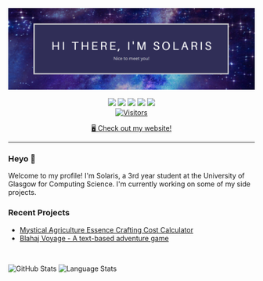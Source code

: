 <img src="https://github.com/AnimatorOfSouls/AnimatorOfSouls/blob/main/GitHub%20Banner.png" alt="GitHub README Banner">

<p align="center">
  <a href="https://www.linkedin.com/in/solaris-viesseri-48237b199/"><img src="https://img.shields.io/badge/linkedin-%230077B5.svg?&style=for-the-badge&logo=linkedin&logoColor=white" height=25></a>
  <a href="https://ko-fi.com/animatorofsouls"><img src="https://img.shields.io/badge/Ko--fi-F16061?style=for-the-badge&logo=ko-fi&logoColor=white" height=25></a>
  <a href="https://www.instagram.com/animatorofsouls/"><img src="https://img.shields.io/badge/instagram-%23E4405F.svg?&style=for-the-badge&logo=instagram&logoColor=white" height=25></a>
  <a href="https://www.youtube.com/channel/UCxngNAZzSpYnb5527YyGYPQ"><img src="https://img.shields.io/badge/YouTube-FF0000?style=for-the-badge&logo=youtube&logoColor=white" height=25></a>
  <a href="mailto:project.ocearia@gmail.com"><img src="https://img.shields.io/badge/Gmail-FF0000?style=for-the-badge&logo=gmail&logoColor=white" height=25></a>
  
  <br>
  <a href="https://visitor-badge.laobi.icu/badge?page_id=animatorofsouls.visitor-badge&title=Visits"><img src="https://visitor-badge.laobi.icu/badge?page_id=animatorofsouls.visitor-badge&title=Visitors&color=purple" align="center" alt="Visitors"></a> 
  
  <br>
  <a href="https://animatorofsouls.github.io/Solaris-Viesseri/"><p align="center">🖥️ Check out my website!</p></a>
</p>

<hr>

<h3>Heyo 👋</h3>
<p>
  Welcome to my profile! I'm Solaris, a 3rd year student at the University of Glasgow for Computing Science. I'm currently working on some of my side projects.
</p>

<h3>Recent Projects</h3>
<ul>
  <li><a href="https://github.com/AnimatorOfSouls/Inferium-Calculator">Mystical Agriculture Essence Crafting Cost Calculator</a></li>
  <li><a href="https://github.com/AnimatorOfSouls/Blahaj-Voyage">Blahaj Voyage - A text-based adventure game</a></li>
</ul>

<br>
<p>
  <img src="https://github-readme-stats.vercel.app/api?username=animatorofsouls&theme=shades-of-purple" alt="GitHub Stats">
  <img src="https://github-readme-stats.vercel.app/api/top-langs/?username=animatorofsouls&layout=compact&theme=shades-of-purple" alt="Language Stats">     
</p>









